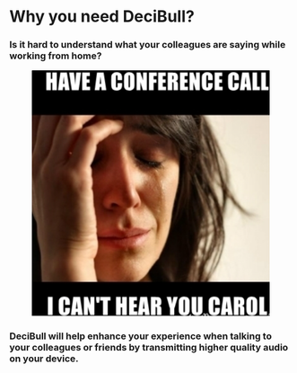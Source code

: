 # Why you need DeciBull?

### Is it hard to understand what your colleagues are saying while working from home?
<figure>
  <img src="/img/conference_call.PNG" width="450">
</figure>

### DeciBull will help enhance your experience when talking to your colleagues or friends by transmitting higher quality audio on your device.

